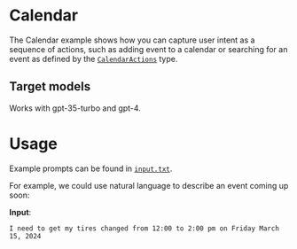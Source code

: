 # Calendar

The Calendar example shows how you can capture user intent as a sequence of actions, such as adding event to a calendar or searching for an event as defined by the [`CalendarActions`](CalendarActionsSchema.cs) type.

## Target models
Works with gpt-35-turbo and gpt-4.

# Usage

Example prompts can be found in [`input.txt`](input.txt).

For example, we could use natural language to describe an event coming up soon:

**Input**:

```
I need to get my tires changed from 12:00 to 2:00 pm on Friday March 15, 2024
```
